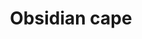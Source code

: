---
layout: item
title: Obsidian cape
item-id: 6568
datatable: true
id: 6568
name: "Obsidian cape"
members: true
lowalch: 24000
highalch: 36000
examine: "A cape of woven obsidian plates."
monsters:
  - id: 2154
    name: "TzHaar-Mej"
    members: true
    combat_level: 103
    wiki_url: "https://oldschool.runescape.wiki/w/TzHaar-Mej_(monster)"
    drops:
      - quantity: "1"
        rarity: 0.000244140625
    image: "https://oldschool.runescape.wiki/images/b/b7/TzHaar-Mej.png?06e5d"
  - id: 2167
    name: "TzHaar-Xil"
    members: true
    combat_level: 133
    wiki_url: "https://oldschool.runescape.wiki/w/TzHaar-Xil"
    drops:
      - quantity: "1"
        rarity: 0.001953125
    image: "https://oldschool.runescape.wiki/images/0/0b/TzHaar-Xil_%28sword%29.png?43cb7"
  - id: 2173
    name: "TzHaar-Ket"
    members: true
    combat_level: 149
    wiki_url: "https://oldschool.runescape.wiki/w/TzHaar-Ket#Level_149"
    drops:
      - quantity: "1"
        rarity: 0.001953125
    image: "https://oldschool.runescape.wiki/images/6/6c/TzHaar-Ket.png?ee1fa"
  - id: 7679
    name: "TzHaar-Ket"
    members: true
    combat_level: 221
    wiki_url: "https://oldschool.runescape.wiki/w/TzHaar-Ket#Level_221"
    drops:
      - quantity: "1"
        rarity: 0.001953125
    image: "https://oldschool.runescape.wiki/images/6/6c/TzHaar-Ket.png?ee1fa"
---